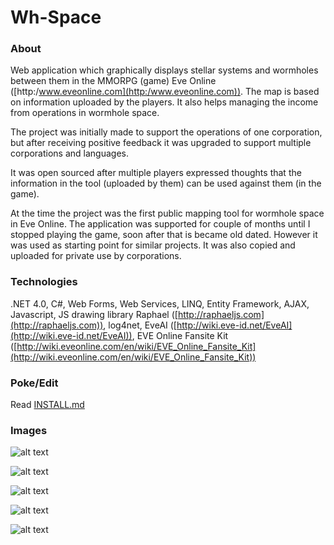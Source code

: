 # Wh-Space

### About

Web application which graphically displays stellar systems and wormholes between them in the MMORPG (game) Eve Online ([http:/www.eveonline.com](http:/www.eveonline.com)). The map is based on information uploaded by the players. It also helps managing the income from operations in wormhole space.

The project was initially made to support the operations of one corporation, but after receiving positive feedback it was upgraded to support multiple corporations and languages.

It was open sourced after multiple players expressed thoughts that the information in the tool (uploaded by them) can be used against them (in the game).

At the time the project was the first public mapping tool for wormhole space in Eve Online. The application was supported for couple of months until I stopped playing the game, soon after that is became old dated. However it was used as starting point for similar projects. It was also copied and uploaded for private use by corporations.

### Technologies

.NET 4.0, C#, Web Forms, Web Services, LINQ, Entity Framework, AJAX, Javascript, JS drawing library Raphael ([http://raphaeljs.com](http://raphaeljs.com)), log4net, EveAI ([http://wiki.eve-id.net/EveAI](http://wiki.eve-id.net/EveAI)), EVE Online Fansite Kit ([http://wiki.eveonline.com/en/wiki/EVE_Online_Fansite_Kit](http://wiki.eveonline.com/en/wiki/EVE_Online_Fansite_Kit))

### Poke/Edit

Read [INSTALL.md](https://github.com/raste/Wh-Space/blob/master/INSTALL.md)

### Images

![alt text](https://github.com/raste/Wh-Space/blob/master/screenshots/login.png "home")

![alt text](https://github.com/raste/Wh-Space/blob/master/screenshots/map.png "Map")

![alt text](https://github.com/raste/Wh-Space/blob/master/screenshots/update.png "Map update")

![alt text](https://github.com/raste/Wh-Space/blob/master/screenshots/operations.png "Operations")

![alt text](https://github.com/raste/Wh-Space/blob/master/screenshots/logs.png "Logs")
